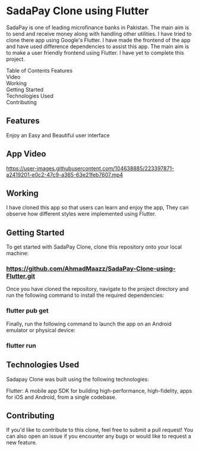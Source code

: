 # SadaPay Clone using Flutter
SadaPay is one of leading microfinance banks in Pakistan. The main aim is to send and receive money along with handling other utilities. I have tried to clone there app using Google's Flutter. I have made the frontend of the app and have used difference dependencies to assist this app. The main aim is to make a user friendly frontend using Flutter. I have yet to complete this project.

Table of Contents
Features\
Video\
Working\
Getting Started\
Technologies Used\
Contributing

## Features
Enjoy an Easy and Beautiful user interface

## App Video

https://user-images.githubusercontent.com/104638885/223397871-a2419201-e0c2-47c9-a365-63e21feb7607.mp4

## Working
I have cloned this app so that users can learn and enjoy the app, They can observe how different styles were implemented using Flutter.

## Getting Started
To get started with SadaPay Clone, clone this repository onto your local machine:

### https://github.com/AhmadMaazz/SadaPay-Clone-using-Flutter.git

Once you have cloned the repository, navigate to the project directory and run the following command to install the required dependencies:

### flutter pub get

Finally, run the following command to launch the app on an Android emulator or physical device:

### flutter run

## Technologies Used
Sadapay Clone was built using the following technologies:

Flutter: A mobile app SDK for building high-performance, high-fidelity, apps for iOS and Android, from a single codebase.

## Contributing
If you'd like to contribute to this clone, feel free to submit a pull request! You can also open an issue if you encounter any bugs or would like to request a new feature.
